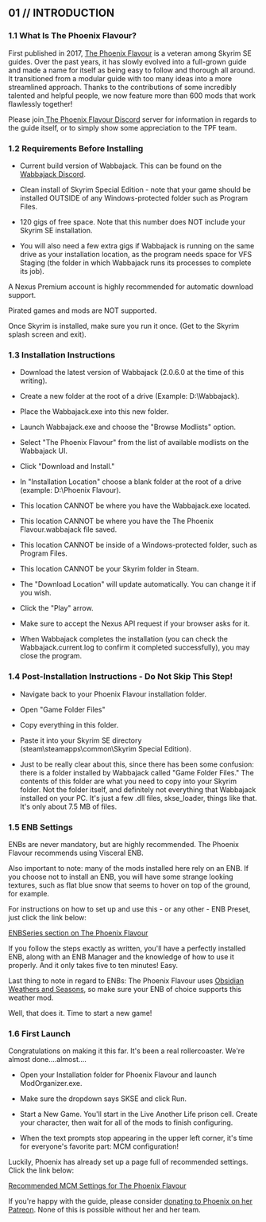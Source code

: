01 // INTRODUCTION
------------------

### 1.1 What Is The Phoenix Flavour?

First published in 2017, [The Phoenix Flavour](https://github.com/foreverphoenix/the-phoenix-flavour/tree/master/The-Phoenix-Flavour-3-2) is a veteran among Skyrim SE guides. Over the past years, it has slowly evolved into a full-grown guide and made a name for itself as being easy to follow and thorough all around. It transitioned from a modular guide with too many ideas into a more streamlined approach. Thanks to the contributions of some incredibly talented and helpful people, we now feature more than 600 mods that work flawlessly together!

Please join[  The Phoenix Flavour Discord](https://discord.gg/BpwXX5f) server for information in regards to the guide itself, or to simply show some appreciation to the TPF team.

### 1.2 Requirements Before Installing

-   Current build version of Wabbajack. This can be found on the [Wabbajack Discord](https://discord.gg/wabbajack).

-   Clean install of Skyrim Special Edition - note that your game should be installed OUTSIDE of any Windows-protected folder such as Program Files.

-   120 gigs of free space. Note that this number does NOT include your Skyrim SE installation.

-   You will also need a few extra gigs if Wabbajack is running on the same drive as your installation location, as the program needs space for VFS Staging (the folder in which Wabbajack runs its processes to complete its job).

A Nexus Premium account is highly recommended for automatic download support.

Pirated games and mods are NOT supported.

Once Skyrim is installed, make sure you run it once. (Get to the Skyrim splash screen and exit).

### 1.3 Installation Instructions

-   Download the latest version of Wabbajack (2.0.6.0 at the time of this writing).

-   Create a new folder at the root of a drive (Example: D:\Wabbajack).

-   Place the Wabbajack.exe into this new folder.

-   Launch Wabbajack.exe and choose the "Browse Modlists" option.

-   Select "The Phoenix Flavour" from the list of available modlists on the Wabbajack UI.

-   Click "Download and Install."

-   In "Installation Location" choose a blank folder at the root of a drive (example: D:\Phoenix Flavour).

-   This location CANNOT be where you have the Wabbajack.exe located.

-   This location CANNOT be where you have the The Phoenix Flavour.wabbajack file saved.

-   This location CANNOT be inside of a Windows-protected folder, such as Program Files.

-   This location CANNOT be your Skyrim folder in Steam.

-   The "Download Location" will update automatically. You can change it if you wish.

-   Click the "Play" arrow.

-   Make sure to accept the Nexus API request if your browser asks for it.

-   When Wabbajack completes the installation (you can check the Wabbajack.current.log to confirm it completed successfully), you may close the program.

### 1.4 Post-Installation Instructions - Do Not Skip This Step!

-   Navigate back to your Phoenix Flavour installation folder.

-   Open "Game Folder Files"

-   Copy everything in this folder.

-   Paste it into your Skyrim SE directory (steam\steamapps\common\Skyrim Special Edition).

-   Just to be really clear about this, since there has been some confusion: there is a folder installed by Wabbajack called "Game Folder Files." The contents of this folder are what you need to copy into your Skyrim folder. Not the folder itself, and definitely not everything that Wabbajack installed on your PC. It's just a few .dll files, skse_loader, things like that. It's only about 7.5 MB of files.

### 1.5 ENB Settings

ENBs are never mandatory, but are highly recommended. The Phoenix Flavour recommends using Visceral ENB.

Also important to note: many of the mods installed here rely on an ENB. If you choose not to install an ENB, you will have some strange looking textures, such as flat blue snow that seems to hover on top of the ground, for example.

For instructions on how to set up and use this - or any other - ENB Preset, just click the link below:

[ENBSeries section on The Phoenix Flavour](https://github.com/foreverphoenix/the-phoenix-flavour/blob/master/The-Phoenix-Flavour-3-2/03-Finalisation.md#04-enbseries)

If you follow the steps exactly as written, you'll have a perfectly installed ENB, along with an ENB Manager and the knowledge of how to use it properly. And it only takes five to ten minutes! Easy.

Last thing to note in regard to ENBs: The Phoenix Flavour uses [Obsidian Weathers and Seasons](https://www.nexusmods.com/skyrimspecialedition/mods/12125), so make sure your ENB of choice supports this weather mod.

Well, that does it. Time to start a new game!

### 1.6 First Launch

Congratulations on making it this far. It's been a real rollercoaster. We're almost done....almost....

-   Open your Installation folder for Phoenix Flavour and launch ModOrganizer.exe.

-   Make sure the dropdown says SKSE and click Run.

-   Start a New Game. You'll start in the Live Another Life prison cell. Create your character, then wait for all of the mods to finish configuring.

-   When the text prompts stop appearing in the upper left corner, it's time for everyone's favorite part: MCM configuration!

Luckily, Phoenix has already set up a page full of recommended settings. Click the link below:

[Recommended MCM Settings for The Phoenix Flavour](https://github.com/foreverphoenix/the-phoenix-flavour/blob/master/The-Phoenix-Flavour-3-2/05-New-Game.md#mod-configuration)

If you're happy with the guide, please consider [donating to Phoenix on her Patreon](https://www.patreon.com/thephoenixflavour). None of this is possible without her and her team.
